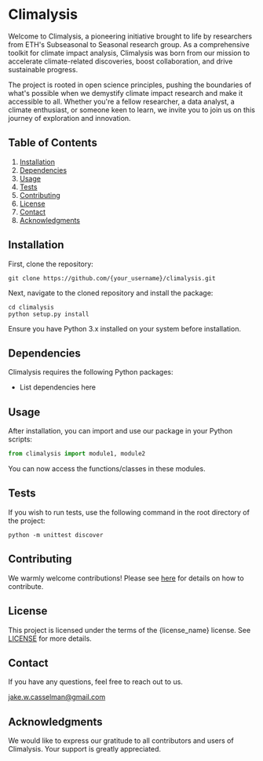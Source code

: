 # Climalysis

Welcome to Climalysis, a pioneering initiative brought to life by researchers from ETH's Subseasonal to Seasonal research group. As a comprehensive toolkit for climate impact analysis, Climalysis was born from our mission to accelerate climate-related discoveries, boost collaboration, and drive sustainable progress.

The project is rooted in open science principles, pushing the boundaries of what's possible when we demystify climate impact research and make it accessible to all. Whether you're a fellow researcher, a data analyst, a climate enthusiast, or someone keen to learn, we invite you to join us on this journey of exploration and innovation.

## Table of Contents

1. [Installation](#installation)
2. [Dependencies](#dependencies)
3. [Usage](#usage)
4. [Tests](#tests)
5. [Contributing](#contributing)
6. [License](#license)
7. [Contact](#contact)
8. [Acknowledgments](#acknowledgments)

## Installation

First, clone the repository:

```shell
git clone https://github.com/{your_username}/climalysis.git
```

Next, navigate to the cloned repository and install the package:

```shell
cd climalysis
python setup.py install
```

Ensure you have Python 3.x installed on your system before installation.

## Dependencies

Climalysis requires the following Python packages:

- List dependencies here

## Usage

After installation, you can import and use our package in your Python scripts:

```python
from climalysis import module1, module2
```

You can now access the functions/classes in these modules.

## Tests

If you wish to run tests, use the following command in the root directory of the project:

```shell
python -m unittest discover
```

## Contributing

We warmly welcome contributions! Please see [here](CONTRIBUTING.md) for details on how to contribute.

## License

This project is licensed under the terms of the {license_name} license. See [LICENSE](LICENSE) for more details.

## Contact

If you have any questions, feel free to reach out to us.

jake.w.casselman@gmail.com

## Acknowledgments

We would like to express our gratitude to all contributors and users of Climalysis. Your support is greatly appreciated.
